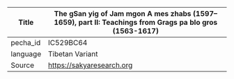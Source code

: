 |Title | The gSan yig of Jam mgon A mes zhabs (1597–1659), part II: Teachings from Grags pa blo gros (1563-1617) 
| --- | --- 
|pecha_id | IC529BC64
|language | Tibetan Variant
|Source | https://sakyaresearch.org